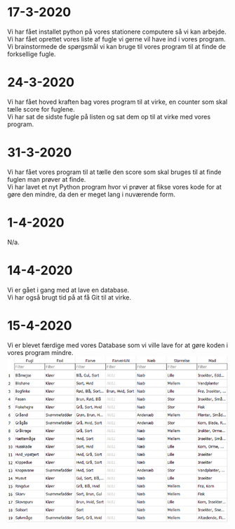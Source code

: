# 17-3-2020
Vi har fået installet python på vores stationere computere så vi kan arbejde.  
Vi har fået oprettet vores liste af fugle vi gerne vil have ind i vores program.  
Vi brainstormede de spørgsmål vi kan bruge til vores program til at finde de forksellige fugle.  

# 24-3-2020
Vi har fået hoved kraften bag vores program til at virke, en counter som skal tælle score for fuglene.  
Vi har sat de sidste fugle på listen og sat dem op til at virke med vores program.  

# 31-3-2020
Vi har fået vores program til at tælle den score som skal bruges til at finde fuglen man prøver at finde.  
Vi har lavet et nyt Python program hvor vi prøver at fikse vores kode for at gøre den mindre, da den er meget lang i nuværende form.  

# 1-4-2020
N/a.  

# 14-4-2020
Vi er gået i gang med at lave en database.  
Vi har også brugt tid på at få Git til at virke.  

# 15-4-2020
Vi er blevet færdige med vores Database som vi ville lave for at gøre koden i vores program mindre.  
![database](https://github.com/DeRp-DaWg/Fugle/blob/master/Markdown/1.png)
